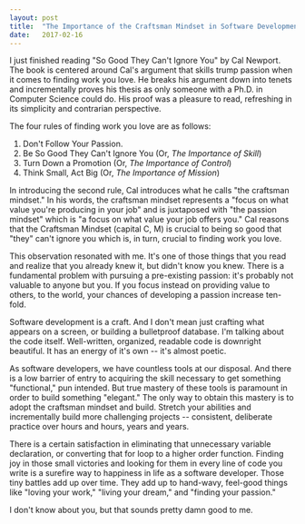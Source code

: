 ```yaml
---
layout: post
title:  "The Importance of the Craftsman Mindset in Software Development"
date:   2017-02-16
---
```

I just finished reading "So Good They Can't Ignore You" by Cal Newport. The book is centered around Cal's argument that skills trump passion when it comes to finding work you love. He breaks his argument down into tenets and incrementally proves his thesis as only someone with a Ph.D. in Computer Science could do. His proof was a pleasure to read, refreshing in its simplicity and contrarian perspective.

The four rules of finding work you love are as follows:  
1) Don't Follow Your Passion.  
2) Be So Good They Can't Ignore You (Or, *The Importance of Skill*)  
3) Turn Down a Promotion (Or, *The Importance of Control*)  
4) Think Small, Act Big (Or, *The Importance of Mission*)  

In introducing the second rule, Cal introduces what he calls "the craftsman mindset." In his words, the craftsman mindset represents a "focus on what value you're producing in your job" and is juxtaposed with "the passion mindset" which is "a focus on what value your job offers you." Cal reasons that the Craftsman Mindset (capital C, M) is crucial to being so good that "they" can't ignore you which is, in turn, crucial to finding work you love.

This observation resonated with me. It's one of those things that you read and realize that you already knew it, but didn't know you knew. There is a fundamental problem with pursuing a pre-existing passion: it's probably not valuable to anyone but you. If you focus instead on providing value to others, to the world, your chances of developing a passion increase ten-fold.

Software development is a craft. And I don't mean just crafting what appears on a screen, or building a bulletproof database. I'm talking about the code itself. Well-written, organized, readable code is downright beautiful. It has an energy of it's own -- it's almost poetic.

As software developers, we have countless tools at our disposal. And there is a low barrier of entry to acquiring the skill necessary to get something "functional," pun intended. But true mastery of these tools is paramount in order to build something "elegant." The only way to obtain this mastery is to adopt the craftsman mindset and build. Stretch your abilities and incrementally build more challenging projects -- consistent, deliberate practice over hours and hours, years and years.

There is a certain satisfaction in eliminating that unnecessary variable declaration, or converting that for loop to a higher order function. Finding joy in those small victories and looking for them in every line of code you write is a surefire way to happiness in life as a software developer. Those tiny battles add up over time. They add up to hand-wavy, feel-good things like "loving your work," "living your dream," and "finding your passion."

I don't know about you, but that sounds pretty damn good to me.
